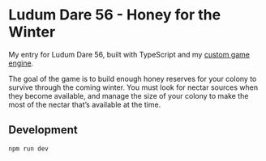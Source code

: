# Ludum Dare 56 - Honey for the Winter

My entry for Ludum Dare 56, built with TypeScript and my [custom game engine](https://github.com/tomaisthorpe/tedengine).

The goal of the game is to build enough honey reserves for your colony to survive through the coming winter. You must look for nectar sources when they become available, and manage the size of your colony to make the most of the nectar that’s available at the time.

## Development

```bash
npm run dev
```
